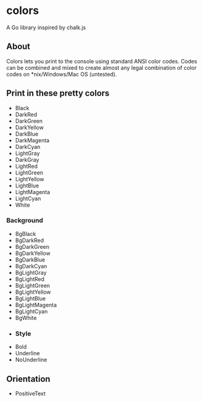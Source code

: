# colors
A Go library inspired by chalk.js

## About
Colors lets you print to the console using standard ANSI color codes. Codes can be combined and mixed to create almost any legal combination of color codes on *nix/Windows/Mac OS (untested). 

## Print in these pretty colors
* Black        
* DarkRed 
* DarkGreen 
* DarkYellow 
* DarkBlue 
* DarkMagenta 
* DarkCyan 
* LightGray 
* DarkGray 
* LightRed 
* LightGreen 
* LightYellow 
* LightBlue 
* LightMagenta 
* LightCyan 
* White 
### Background
* BgBlack 
* BgDarkRed 
* BgDarkGreen 
* BgDarkYellow 
* BgDarkBlue 
* BgDarkCyan 
* BgLightGray 
* BgLightRed 
* BgLightGreen 
* BgLightYellow 
* BgLightBlue 
* BgLightMagenta 
* BgLightCyan 
* BgWhite 
* ### Style
* Bold 
* Underline 
* NoUnderline 
## Orientation
* PositiveText 
